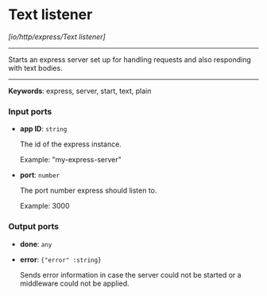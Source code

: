 # Text listener

_[io/http/express/Text listener]_

---

Starts an express server set up for handling requests and also responding with text bodies.  

---

__Keywords__: express, server, start, text, plain

### Input ports

* __app ID__: ` string `

    The id of the express instance.
    
    Example: 
    "my-express-server"


* __port__: ` number `

    The port number express should listen to.
    
    Example: 
    3000

### Output ports

* __done__: ` any `


* __error__: ` {"error" :string} `

    Sends error information in case the server could not be started or a middleware could not be applied.

